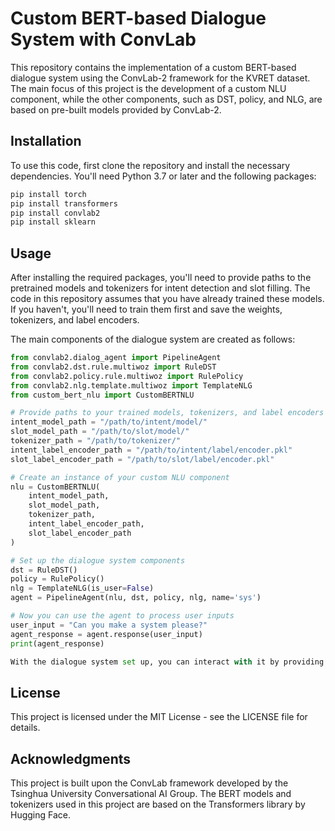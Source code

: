 # Custom BERT-based Dialogue System with ConvLab

This repository contains the implementation of a custom BERT-based dialogue system using the ConvLab-2 framework for the KVRET dataset. The main focus of this project is the development of a custom NLU component, while the other components, such as DST, policy, and NLG, are based on pre-built models provided by ConvLab-2.

## Installation

To use this code, first clone the repository and install the necessary dependencies. You'll need Python 3.7 or later and the following packages:

```bash
pip install torch
pip install transformers
pip install convlab2
pip install sklearn
```
## Usage

After installing the required packages, you'll need to provide paths to the pretrained models and tokenizers for intent detection and slot filling. The code in this repository assumes that you have already trained these models. If you haven't, you'll need to train them first and save the weights, tokenizers, and label encoders.

The main components of the dialogue system are created as follows:

```python
from convlab2.dialog_agent import PipelineAgent
from convlab2.dst.rule.multiwoz import RuleDST
from convlab2.policy.rule.multiwoz import RulePolicy
from convlab2.nlg.template.multiwoz import TemplateNLG
from custom_bert_nlu import CustomBERTNLU

# Provide paths to your trained models, tokenizers, and label encoders
intent_model_path = "/path/to/intent/model/"
slot_model_path = "/path/to/slot/model/"
tokenizer_path = "/path/to/tokenizer/"
intent_label_encoder_path = "/path/to/intent/label/encoder.pkl"
slot_label_encoder_path = "/path/to/slot/label/encoder.pkl"

# Create an instance of your custom NLU component
nlu = CustomBERTNLU(
    intent_model_path, 
    slot_model_path, 
    tokenizer_path, 
    intent_label_encoder_path, 
    slot_label_encoder_path
)

# Set up the dialogue system components
dst = RuleDST()
policy = RulePolicy()
nlg = TemplateNLG(is_user=False)
agent = PipelineAgent(nlu, dst, policy, nlg, name='sys')

# Now you can use the agent to process user inputs
user_input = "Can you make a system please?"
agent_response = agent.response(user_input)
print(agent_response)

With the dialogue system set up, you can interact with it by providing user inputs and receiving the system's responses.
```
## License
This project is licensed under the MIT License - see the LICENSE file for details.

## Acknowledgments

This project is built upon the ConvLab framework developed by the Tsinghua University Conversational AI Group.
The BERT models and tokenizers used in this project are based on the Transformers library by Hugging Face.
